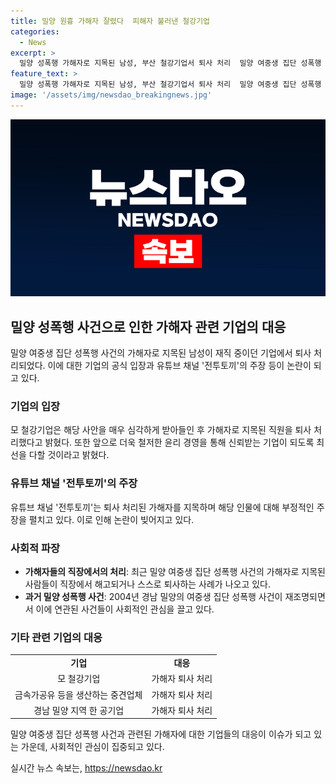 ```yaml
---
title: 밀양 원흉 가해자 잘렸다  피해자 불러낸 철강기업
categories:
  - News
excerpt: >
  밀양 성폭행 가해자로 지목된 남성, 부산 철강기업서 퇴사 처리  밀양 여중생 집단 성폭행 사건의 가해자로 지목된 남성이 재직 중이던 부산의 철강기업에서 해고됐다. 해당 기업은 퇴사 처리를 홈페이지에 공지하며 윤리 경영을 강조했고, 유튜브 채널 전투토끼에는 해당 남성에 대한 공개 영상이 게시됐다. 최근 이 사건으로 지목된 가해자들이 직장에서 퇴사하는 사례가 증가하고 있다. 2004년 발생한 이 사건은 여전히 사회적 관심을 끌고 있으며, 여러 기업에서의 퇴사 조치로 논란이 계속될 전망이다.
feature_text: >
  밀양 성폭행 가해자로 지목된 남성, 부산 철강기업서 퇴사 처리  밀양 여중생 집단 성폭행 사건의 가해자로 지목된 남성이 재직 중이던 부산의 철강기업에서 해고됐다. 해당 기업은 퇴사 처리를 홈페이지에 공지하며 윤리 경영을 강조했고, 유튜브 채널 전투토끼에는 해당 남성에 대한 공개 영상이 게시됐다. 최근 이 사건으로 지목된 가해자들이 직장에서 퇴사하는 사례가 증가하고 있다. 2004년 발생한 이 사건은 여전히 사회적 관심을 끌고 있으며, 여러 기업에서의 퇴사 조치로 논란이 계속될 전망이다.
image: '/assets/img/newsdao_breakingnews.jpg'
---
```


<p><img src="/assets/img/newsdao_breakingnews.jpg" alt="cryptoinkorea 속보" /></p>

<h2 data-ke-size="size26">밀양 성폭행 사건으로 인한 가해자 관련 기업의 대응</h2>

<p data-ke-size="size16">밀양 여중생 집단 성폭행 사건의 가해자로 지목된 남성이 재직 중이던 기업에서 퇴사 처리되었다. 이에 대한 기업의 공식 입장과 유튜브 채널 '전투토끼'의 주장 등이 논란이 되고 있다.</p>

<h3>기업의 입장</h3>

<p data-ke-size="size16">모 철강기업은 해당 사안을 매우 심각하게 받아들인 후 가해자로 지목된 직원을 퇴사 처리했다고 밝혔다. 또한 앞으로 더욱 철저한 윤리 경영을 통해 신뢰받는 기업이 되도록 최선을 다할 것이라고 밝혔다.</p>

<h3>유튜브 채널 '전투토끼'의 주장</h3>

<p data-ke-size="size16">유튜브 채널 '전투토끼'는 퇴사 처리된 가해자를 지목하며 해당 인물에 대해 부정적인 주장을 펼치고 있다. 이로 인해 논란이 빚어지고 있다.</p>

<h3>사회적 파장</h3>

<ul>
    <li><b>가해자들의 직장에서의 처리</b>: 최근 밀양 여중생 집단 성폭행 사건의 가해자로 지목된 사람들이 직장에서 해고되거나 스스로 퇴사하는 사례가 나오고 있다.</li>
    <li><b>과거 밀양 성폭행 사건</b>: 2004년 경남 밀양의 여중생 집단 성폭행 사건이 재조명되면서 이에 연관된 사건들이 사회적인 관심을 끌고 있다.</li>
</ul>

<h3>기타 관련 기업의 대응</h3>

<table style="width: 100%;">
<tbody>
<tr>
<td style="text-align: center; height: 17px;"><b>기업</b></td>
<td style="text-align: center; height: 17px;"><b>대응</b></td>
</tr>
<tr>
<td style="text-align: center; height: 17px;">모 철강기업</td>
<td style="text-align: center; height: 17px;">가해자 퇴사 처리</td>
</tr>
<tr>
<td style="text-align: center; height: 17px;">금속가공유 등을 생산하는 중견업체</td>
<td style="text-align: center; height: 17px;">가해자 퇴사 처리</td>
</tr>
<tr>
<td style="text-align: center; height: 17px;">경남 밀양 지역 한 공기업</td>
<td style="text-align: center; height: 17px;">가해자 퇴사 처리</td>
</tr>
</tbody>
</table>

<p data-ke-size="size16">밀양 여중생 집단 성폭행 사건과 관련된 가해자에 대한 기업들의 대응이 이슈가 되고 있는 가운데, 사회적인 관심이 집중되고 있다.</p>
실시간 뉴스 속보는, <a href="https://newsdao.kr" rel="dofollow">https://newsdao.kr</a>


